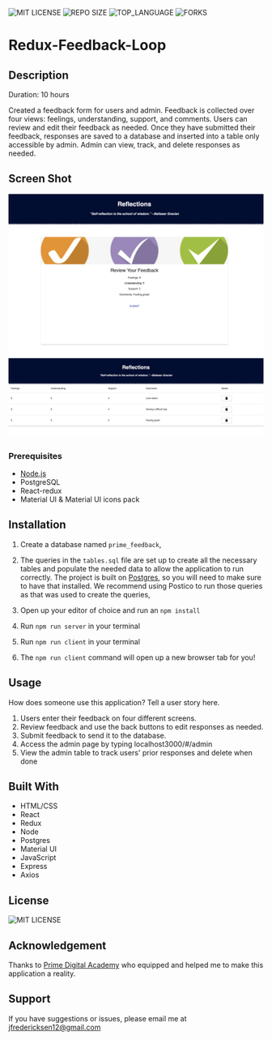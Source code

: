 
![MIT LICENSE](https://img.shields.io/github/license/freder48/redux-feedback-loop.svg?style=flat-square)
![REPO SIZE](https://img.shields.io/github/repo-size/freder48/redux-feedback-loop.svg?style=flat-square)
![TOP_LANGUAGE](https://img.shields.io/github/languages/top/freder48/redux-feedback-loop.svg?style=flat-square)
![FORKS](https://img.shields.io/github/forks/freder48/redux-feedback-loop.svg?style=social)

# Redux-Feedback-Loop

## Description

Duration: 10 hours

Created a feedback form for users and admin. Feedback is collected over four views: feelings, understanding, support, and comments. Users can review and edit their feedback as needed. Once they have submitted their feedback, responses are saved to a database and inserted into a table only accessible by admin. Admin can view, track, and delete responses as needed. 

## Screen Shot

![image](./public/images/reviewScreenshot.png)
![image](./public/images/adminScreenshot.png)

### Prerequisites

- [Node.js](https://nodejs.org/en/)
- PostgreSQL
- React-redux
- Material UI & Material UI icons pack


## Installation

1. Create a database named `prime_feedback`,
2. The queries in the `tables.sql` file are set up to create all the necessary tables and populate the needed data to allow the application to run correctly. The project is built on [Postgres](https://www.postgresql.org/download/), so you will need to make sure to have that installed. We recommend using Postico to run those queries as that was used to create the queries, 
3. Open up your editor of choice and run an `npm install`

4. Run `npm run server` in your terminal
5. Run `npm run client` in your terminal
6. The `npm run client` command will open up a new browser tab for you!

## Usage
How does someone use this application? Tell a user story here.

1. Users enter their feedback on four different screens.
2. Review feedback and use the back buttons to edit responses as needed.
3. Submit feedback to send it to the database.
4. Access the admin page by typing localhost3000/#/admin
5. View the admin table to track users' prior responses and delete when done


## Built With

- HTML/CSS
- React
- Redux
- Node
- Postgres
- Material UI
- JavaScript
- Express 
- Axios 

## License
![MIT LICENSE](https://img.shields.io/github/license/freder48/redux-feedback-loop.svg?style=flat-square)


## Acknowledgement
Thanks to [Prime Digital Academy](www.primeacademy.io) who equipped and helped me to make this application a reality.

## Support
If you have suggestions or issues, please email me at [jfredericksen12@gmail.com](www.google.com)

